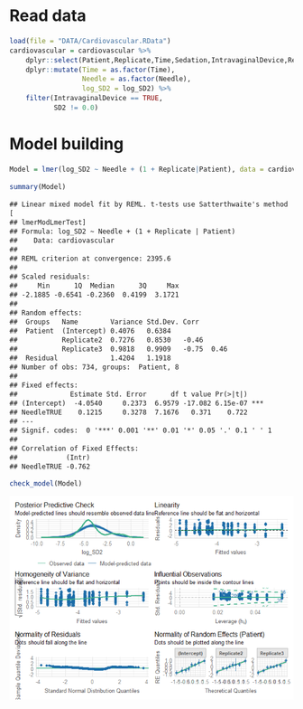 # Read data

``` r
load(file = "DATA/Cardiovascular.RData") 
cardiovascular = cardiovascular %>% 
    dplyr::select(Patient,Replicate,Time,Sedation,IntravaginalDevice,RectalManipulation,Puncturing,Needle,log_SD2,SD2) %>% 
    dplyr::mutate(Time = as.factor(Time), 
                  Needle = as.factor(Needle),
                  log_SD2 = log_SD2) %>%
    filter(IntravaginalDevice == TRUE,
           SD2 != 0.0)
```

# Model building

``` r
Model = lmer(log_SD2 ~ Needle + (1 + Replicate|Patient), data = cardiovascular)
```

``` r
summary(Model)
```

    ## Linear mixed model fit by REML. t-tests use Satterthwaite's method [
    ## lmerModLmerTest]
    ## Formula: log_SD2 ~ Needle + (1 + Replicate | Patient)
    ##    Data: cardiovascular
    ## 
    ## REML criterion at convergence: 2395.6
    ## 
    ## Scaled residuals: 
    ##     Min      1Q  Median      3Q     Max 
    ## -2.1885 -0.6541 -0.2360  0.4199  3.1721 
    ## 
    ## Random effects:
    ##  Groups   Name        Variance Std.Dev. Corr       
    ##  Patient  (Intercept) 0.4076   0.6384              
    ##           Replicate2  0.7276   0.8530   -0.46      
    ##           Replicate3  0.9818   0.9909   -0.75  0.46
    ##  Residual             1.4204   1.1918              
    ## Number of obs: 734, groups:  Patient, 8
    ## 
    ## Fixed effects:
    ##             Estimate Std. Error      df t value Pr(>|t|)    
    ## (Intercept)  -4.0540     0.2373  6.9579 -17.082 6.15e-07 ***
    ## NeedleTRUE    0.1215     0.3278  7.1676   0.371    0.722    
    ## ---
    ## Signif. codes:  0 '***' 0.001 '**' 0.01 '*' 0.05 '.' 0.1 ' ' 1
    ## 
    ## Correlation of Fixed Effects:
    ##            (Intr)
    ## NeedleTRUE -0.762

``` r
check_model(Model)
```

![](SD2-Analysis_files/figure-markdown_github/unnamed-chunk-4-1.png)
